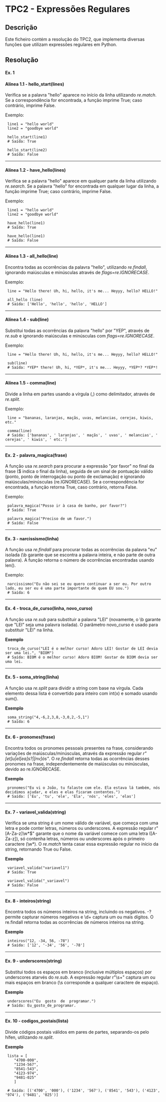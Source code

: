 # TPC2 - Expressões Regulares

## Descrição

Este ficheiro contém a resolução do TPC2, que implementa diversas funções que utilizam expressões regulares em Python.


## Resolução

#### Ex. 1 
#### Alínea 1.1 - hello_start(lines)
Verifica se a palavra "hello" aparece no início da linha utilizando *re.match*. Se a correspondência for encontrada, a função imprime True; caso contrário, imprime False.

Exemplo:
    
     line1 = "hello world"
     line2 = "goodbye world"

     hello_start(line1)  
     # Saída: True

     hello_start(line2)
     # Saída: False
    
---

#### Alínea 1.2 - have_hello(lines)
Verifica se a palavra "hello" aparece em qualquer parte da linha utilizando *re.search*. Se a palavra "hello" for encontrada em qualquer lugar da linha, a função imprime True; caso contrário, imprime False.

Exemplo:

     line1 = "hello world"
     line2 = "goodbye world"

     have_hello(line1)
     # Saída: True

     have_hello(line1)
     # Saída: False
    
---

#### Alínea 1.3 - all_hello(line)
Encontra todas as ocorrências da palavra "hello", utilizando *re.findall*, ignorando maiúsculas e minúsculas através de *flags=re.IGNORECASE*.

Exemplo:
    
     line = "Hello there! Uh, hi, hello, it's me... Heyyy, hello? HELLO!"

     all_hello (line)  
     # Saída: ['Hello', 'hello', 'hello', 'HELLO']
    
---

#### Alínea 1.4 - sub(line)
Substitui todas as ocorrências da palavra "hello" por "YEP", através de *re.sub* e ignorando maiúsculas e minúsculas com *flags=re.IGNORECASE*.

Exemplo:
    
     line = "Hello there! Uh, hi, hello, it's me... Heyyy, hello? HELLO!"

     sub(line)  
     # Saída: *YEP* there! Uh, hi, *YEP*, it's me... Heyyy, *YEP*? *YEP*!
    
---

#### Alínea 1.5 - comma(line)
Divide a linha em partes usando a vírgula (,) como delimitador, através de *re.split*.

Exemplo:
    
     line = "bananas, laranjas, maçãs, uvas, melancias, cerejas, kiwis, etc."

     comma(line) 
     # Saída: ['bananas', ' laranjas', ' maçãs', ' uvas', ' melancias', ' cerejas', ' kiwis', ' etc.']
    
---

#### Ex. 2 - palavra_magica(frase)
A função usa *re.search* para procurar a expressão "por favor" no final da frase ($ indica o final da linha), seguida de um sinal de pontuação válido (ponto, ponto de interrogação ou ponto de exclamação) e ignorando maiúsculas/minúsculas (re.IGNORECASE). Se a correspondência for encontrada, a função retorna True, caso contrário, retorna False.

Exemplo:
    
     palavra_magica("Posso ir à casa de banho, por favor?")
     # Saída: True

     palavra_magica("Preciso de um favor.")
     # Saída: False

---

#### Ex. 3 - narcissismo(linha)
A função usa *re.findall* para procurar todas as ocorrências da palavra "eu" isolada (\b garante que se escontra a palavra inteira, e não parte de outra palavra). A função retorna o número de ocorrências encontradas usando len().

Exemplo:
    
     narcissismo("Eu não sei se eu quero continuar a ser eu. Por outro lado, eu ser eu é uma parte importante de quem EU sou.")
     # Saída: 6

---

#### Ex. 4 - troca_de_curso(linha, novo_curso)
A função usa *re.sub* para substituir a palavra "LEI" (novamente, o \b garante que "LEI" seja uma palavra isolada). O parâmetro novo_curso é usado para substituir "LEI" na linha.

**Exemplo**
    
     troca_de_curso("LEI é o melhor curso! Adoro LEI! Gostar de LEI devia ser uma lei.", "BIOM")
     # Saída: BIOM é o melhor curso! Adoro BIOM! Gostar de BIOM devia ser uma lei.

---

#### Ex. 5 - soma_string(linha)
A função usa *re.split* para dividir a string com base na vírgula.
Cada elemento dessa lista é convertido para inteiro com int(x) e somado usando sum().

**Exemplo**
    
     soma_string("4,-6,2,3,8,-3,0,2,-5,1")
     # Saída: 6

---

#### Ex. 6 - pronomes(frase)
Encontra todos os pronomes pessoais presentes na frase, considerando variações de maiúsculas/minúsculas, através da expressão regular *r"[et]u|el[ea]s?|[nv]ós"*. O *re.findall* retorna todas as ocorrências desses pronomes na frase, independentemente de maiúsculas ou minúsculas, devido ao re.IGNORECASE.

**Exemplo**
    
     pronomes("Eu vi o João, tu falaste com ele. Ela estava lá também, nós decidimos ajudar, e eles e elas ficaram contentes.") 
     # Saída: ['Eu', 'tu', 'ele', 'Ela', 'nós', 'eles', 'elas']

---

#### Ex. 7 - variavel_valida(string)
Verifica se uma string é um nome válido de variável, que começa com uma letra e pode conter letras, números ou underscores.
A expressão regular r"[A-Za-z]\w*$" garante que o nome da variável comece com uma letra ([A-Za-z]), só contenha letras, números ou underscores após o primeiro caractere (\w*). O *re.match* tenta casar essa expressão regular no início da string, retornando True ou False.

**Exemplo**
    
     variavel_valida("variavel1")
     # Saída: True

     variavel_valida("_variavel") 
     # Saída: False

---

#### Ex. 8 - inteiros(string)
Encontra todos os números inteiros na string, incluindo os negativos. -? permite capturar números negativos e \d+ captura um ou mais dígitos. O re.findall retorna todas as ocorrências de números inteiros na string.

**Exemplo**

     inteiros("12, -34, 56, -78")
     # Saída: ['12', '-34', '56', '-78']

---

#### Ex. 9 - underscores(string)
Substitui todos os espaços em branco (inclusive múltiplos espaços) por underscores atarvés do *re.sub*. A expressão regular r"\s+" captura um ou mais espaços em branco (\s corresponde a qualquer caractere de espaço).

**Exemplo**
    
     underscores("Eu  gosto  de  programar.")
     # Saída: Eu_gosto_de_programar.

---

#### Ex. 10 - codigos_postais(lista)
Divide códigos postais válidos em pares de partes, separando-os pelo hífen, utilizando *re.split*.

**Exemplo**
    
     lista = [
        "4700-000",
        "1234-567",
        "8541-543",
        "4123-974",
        "9481-025"
        ]
        
     # Saída: [('4700', '000'), ('1234', '567'), ('8541', '543'), ('4123', '974'), ('9481', '025')]
